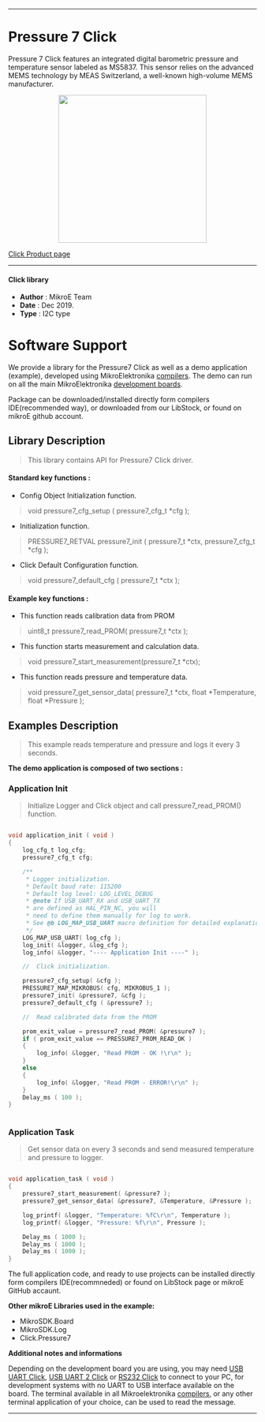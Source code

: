 
---
# Pressure 7 Click

Pressure 7 Click features an integrated digital barometric pressure and temperature sensor labeled as MS5837. This sensor relies on the advanced MEMS technology by MEAS Switzerland, a well-known high-volume MEMS manufacturer.

<p align="center">
  <img src="https://download.mikroe.com/images/click_for_ide/pressure7_click.png" height=300px>
</p>

[Click Product page](https://www.mikroe.com/pressure-7-click)

---


#### Click library 

- **Author**        : MikroE Team
- **Date**          : Dec 2019.
- **Type**          : I2C type


# Software Support

We provide a library for the Pressure7 Click 
as well as a demo application (example), developed using MikroElektronika 
[compilers](https://shop.mikroe.com/compilers). 
The demo can run on all the main MikroElektronika [development boards](https://shop.mikroe.com/development-boards).

Package can be downloaded/installed directly form compilers IDE(recommended way), or downloaded from our LibStock, or found on mikroE github account. 

## Library Description

> This library contains API for Pressure7 Click driver.

#### Standard key functions :

- Config Object Initialization function.
> void pressure7_cfg_setup ( pressure7_cfg_t *cfg ); 
 
- Initialization function.
> PRESSURE7_RETVAL pressure7_init ( pressure7_t *ctx, pressure7_cfg_t *cfg );

- Click Default Configuration function.
> void pressure7_default_cfg ( pressure7_t *ctx );


#### Example key functions :

- This function reads calibration data from PROM
> uint8_t pressure7_read_PROM( pressure7_t *ctx );
 
- This function starts measurement and calculation data.
> void pressure7_start_measurement(pressure7_t *ctx);

- This function reads pressure and temperature data.
> void pressure7_get_sensor_data( pressure7_t *ctx, float *Temperature, float *Pressure );

## Examples Description


> This example reads temperature and pressure and logs it every 3 seconds. 


**The demo application is composed of two sections :**

### Application Init 

> Initialize Logger and Click object and call pressure7_read_PROM() function.

```c

void application_init ( void )
{
    log_cfg_t log_cfg;
    pressure7_cfg_t cfg;

    /** 
     * Logger initialization.
     * Default baud rate: 115200
     * Default log level: LOG_LEVEL_DEBUG
     * @note If USB_UART_RX and USB_UART_TX 
     * are defined as HAL_PIN_NC, you will 
     * need to define them manually for log to work. 
     * See @b LOG_MAP_USB_UART macro definition for detailed explanation.
     */
    LOG_MAP_USB_UART( log_cfg );
    log_init( &logger, &log_cfg );
    log_info( &logger, "---- Application Init ----" );

    //  Click initialization.

    pressure7_cfg_setup( &cfg );
    PRESSURE7_MAP_MIKROBUS( cfg, MIKROBUS_1 );
    pressure7_init( &pressure7, &cfg );
    pressure7_default_cfg ( &pressure7 );

    //  Read calibrated data from the PROM

    prom_exit_value = pressure7_read_PROM( &pressure7 );
    if ( prom_exit_value == PRESSURE7_PROM_READ_OK )
    {
        log_info( &logger, "Read PROM - OK !\r\n" );
    }
    else
    {
        log_info( &logger, "Read PROM - ERROR!\r\n" );
    }
    Delay_ms ( 100 );
}
  
```

### Application Task

> Get sensor data on every 3 seconds and send measured temperature and pressure to logger.

```c

void application_task ( void )
{
    pressure7_start_measurement( &pressure7 );
    pressure7_get_sensor_data( &pressure7, &Temperature, &Pressure );

    log_printf( &logger, "Temperature: %fC\r\n", Temperature );
    log_printf( &logger, "Pressure: %f\r\n", Pressure );

    Delay_ms ( 1000 );
    Delay_ms ( 1000 );
    Delay_ms ( 1000 );
}

```


The full application code, and ready to use projects can be  installed directly form compilers IDE(recommneded) or found on LibStock page or mikroE GitHub accaunt.

**Other mikroE Libraries used in the example:** 

- MikroSDK.Board
- MikroSDK.Log
- Click.Pressure7

**Additional notes and informations**

Depending on the development board you are using, you may need 
[USB UART Click](https://shop.mikroe.com/usb-uart-click), 
[USB UART 2 Click](https://shop.mikroe.com/usb-uart-2-click) or 
[RS232 Click](https://shop.mikroe.com/rs232-click) to connect to your PC, for 
development systems with no UART to USB interface available on the board. The 
terminal available in all Mikroelektronika 
[compilers](https://shop.mikroe.com/compilers), or any other terminal application 
of your choice, can be used to read the message.



---
